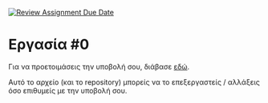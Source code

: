[![Review Assignment Due Date](https://classroom.github.com/assets/deadline-readme-button-24ddc0f5d75046c5622901739e7c5dd533143b0c8e959d652212380cedb1ea36.svg)](https://classroom.github.com/a/T_j7GPKK)
# Εργασία #0

Για να προετοιμάσεις την υποβολή σου, διάβασε [εδώ](https://progintro.github.io/resources/hw0.pdf).

Αυτό το αρχείο (και το repository) μπορείς να το επεξεργαστείς / αλλάξεις όσο επιθυμείς με την υποβολή σου.
